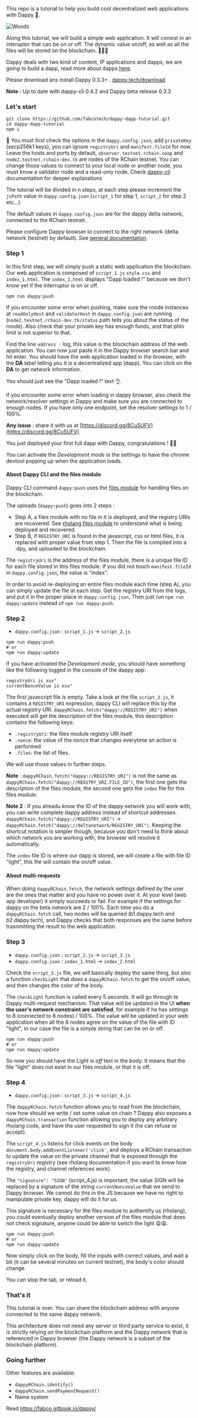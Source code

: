 This repo is a tutorial to help you build cool decentralized web applications with Dappy 🐸.

![Woods](https://images.pexels.com/photos/4827/nature-forest-trees-fog.jpeg?auto=compress&cs=tinysrgb&dpr=2&h=200&w=460)

Along this tutorial, we will build a simple web application. It will consist in an interuptor that can be on or off. The dynamic value on/off, as well as all the files will be stored on the blockchain. 🙉🙉🙉

Dappy deals with two kind of content, IP applications and dapps, we are going to build a dapp, read more about dapps [here](https://fabco.gitbook.io/dappy/dapps).

Please download ans install Dappy 0.3.3+ . [dappy.tech/download](https://dappy.tech/download)

**Note :** Up to date with dappy-cli 0.4.2 and Dappy beta release 0.3.3

### Let's start

```
git clone https://github.com/fabcotech/dappy-dapp-tutorial.git
cd dappy-dapp-tutorial
npm i
```

🧐 You must first check the options in the `dappy.config.json`, add `privateKey` (secp256k1 keys), you can ignore `registryUri` and `manifest.fileId` for now. Leave the hosts and ports by default, `observer.testnet.rchain.coop` and `node2.testnet.rchain-dev.tk` are nodes of the RChain testnet. You can change those values to connect to your local node or another node, you must know a validator node and a read-only node. Check [dappy-cli](https://github.com/fabcotech/dappy-cli) documentation for deeper explanations

The tutorial will be divided in n steps, at each step please increment the `jsPath` value in `dappy.config.json` (`script_1` for step 1, `script_2` for step 2 etc...).

The default values in `dappy.config.json` are for the dappy delta network, connected to the RChain testnet.

Please configure Dappy browser to connect to the right network (delta network (testnet) by default). See [general documentation](https://fabco.gitbook.io/dappy/dappy-browser).

### Step 1

In this first step, we will simply push a static web application the blockchain. Our web application is composed of `script_1.js` `style.css` and `index_1.html`. The `index_1.html` displays "Dapp loaded !" because we don't know yet if the interruptor is on or off.

```
npm run dappy:push
```

If you encounter some error when pushing, make sure the rnode instances at `readOnlyHost` and `validatorHost` in `dappy.config.json` are running (`node2.testnet.rchain-dev.tk/status` path tells you about the status of the rnode). Also check that your private key has enough funds, and that phlo limit is not superior to that.

Find the line `address :` log, this value is the blockchain address of the web application. You can now just paste it in the Dappy browser search bar and hit enter. You should have the web application loaded in the browser, with the **DA** label telling you it is a decentralized app (dapp). You can click on the **DA** to get network information.

You should just see the "Dapp loaded !" text 👌.

If you encounter some error when loading in dappy browser, also check the network/resolver settings in Dappy and make sure you are connected to enough nodes. If you have only one endpoint, set the resolver settings to 1 / 100%.

**Any issue** : share it with us at [https://discord.gg/8Cu5UFV](https://discord.gg/8Cu5UFV).

You just deployed your first full dapp with Dappy, congratulations ! 🥳🥳

You can activate the _Development mode_ in the settings to have the chrome devtool popping up when the application loads.

#### About Dappy CLI and the files module

Dappy CLI command `dappy:push` uses the [files module](https://github.com/fabcotech/rholang-files-module) for handling files on the blockchain.

The uploads (`dappy:push`) goes into 2 steps :

- Step A, a files module with no file in it is deployed, and the registry URIs are recovered. See [rholang files module](https://github.com/fabcotech/rholang-files-module#files-module) to understand what is being deployed and recovered.
- Step B, if `REGISTRY_URI` is found in the javascript, css or html files, it is replaced with proper value from step 1. Then the file is compiled into a .dpy, and uploaded to the blockchain.

The `registryUri` is the address of the files module, there is a unique file ID for each file stored in this files module. If you did not touch `manifest.fileId` in `dappy.config.json`, the value is "index".

In order to avoid re-deploying an entire files module each time (step A), you can simply update the file at each step. Get the registry URI from the logs, and put it in the proper place in `dappy.config.json`. Then just run `npm run dappy:update` instead of `npm run dappy:push`.

### Step 2

- `dappy.config.json` : `script_1.js` -> `script_2.js`

```
npm run dappy:push
# or
npm run dappy:update
```

If you have activated the _Development mode_, you should have something like the following logged in the console of the dappy app:

```
registryUri is xxx"
currentNonceValue is xxx"
```

The first javascript file is empty. Take a look at the file `script_2.js`, it contains a `REGISTRY_URI` expression, dappy CLI will replace this by the actual registry URI. `dappyRChain.fetch("dappy://REGISTRY_URI")` when executed will get the description of the files module, this description contains the following keys:

- `.registryUri`: the files module registry URI itself
- `.nonce`: the value of the nonce that changes everytime an aciton is performed
- `.files`: the list of files.

We will use those values in further steps.

**Note** : `dappyRChain.fetch("dappy://REGISTRY_URI")` is not the same as `dappyRChain.fetch("dappy://REGSTRY_URI.FILE_ID")`, the first one gets the description of the files module, the second one gets the `index` file for this files module.

**Note 2** : If you alreadu know the ID of the dappy network you will work with, you can write complete dappy address instead of shortcut addresses. `dappyRChain.fetch("dappy://REGISTRY_URI")` -> `dappyRChain.fetch("dappy://deltanetwork/REGISTRY_URI")`. Keeping the shortcut notation is simpler though, because you don't need to think about which network you are working with, the browser will resolve it automatically.

The `index` file ID is where our dapp is stored, we will create a file with file ID "light", this file will contain the on/off value.

#### About multi-requests

When doing `dappyRChain.fetch`, the network settings defined by the user are the ones that matter and you have no power over it. At your level (web app developer) it simply succeeds or fail. For example if the settings for dappy on the beta network are 2 / 100%. Each time you do a `dappyRChain.fetch` call, two nodes will be queried (b1.dappy.tech and b2.dappy.tech), and Dappy checks that both responses are the same before trasnmitting the result to the web application.

### Step 3

- `dappy.config.json` : `script_2.js` -> `script_3.js`
- `dappy.config.json` : `index_1.html` -> `index_2.html`

Check the `script_3.js` file, we will basically deploy the same thing, but also a function `checkLight` that does a `dappyRChain.fetch` to get the on/off value, and then changes the color of the body.

The `checkLight` function is called every 5 seconds. It will go through te Dappy multi-request mechanism. That value will be updated in the UI **when the user's network constraint are satisfied**, for example if he has settings to 8 (connected to 8 nodes) / 100%. The value will be updated in your web application when all the 8 nodes agree on the value of the file with ID "light", in our case the file is a simple string that can be on or off.

```
npm run dappy:push
# or
npm run dappy:update
```

So now you should have the _Light is off_ text in the body. It means that the file "light" does not exist in our files module, or that it is off.

### Step 4

- `dappy.config.json` : `script_3.js` -> `script_4.js`

The `dappyRChain.fetch` function allows you to read from the blockchain, now how should we write / set some value on chain ? Dappy also exposes a `dappyRChain.transaction` function allowing you to deploy any arbitrary rholang code, and have the user requested to sign it (he can refuse or accept).

The `script_4.js` listens for click events on the body `document.body.addEventListener('click'`, and deploys a RChain transaction to update the value on the private channel that is exposed through the `registryUri` registry (see rholang documentation if you want to know how the registry, and channel references work).

The `"signature": "SIGN"` (script_4.js) is important, the value SIGN will be replaced by a signature of the string `currentNonceValue` that we send to Dappy browser. We cannot do this in the JS because we have no right to manipulate private key, dappy will do it for us.

This signature is necessary for the files module to authentify us (rholang), you could eventually deploy another version of the files module that does not check signature, anyone could be able to switch the light 😩😩.

```
npm run dappy:push
# or
npm run dappy:update
```

Now simply click on the body, fill the inputs with correct values, and wait a bit (it can be several minutes on current testnet), the body's color should change.

You can stop the tab, or reload it.

### That's it

This tutorial is over. You can share the blockchain address with anyone connected to the same dappy network.

This architecture does not need any server or third party service to exist, it is strictly relying on the blockchain platform and the Dappy network that is referenced in Dappy browser (the Dappy network is a subset of the blockchain platform).

### Going further

Other features are available:

- `dappyRChain.identify()`
- `dappyRChain.sendPaymentRequest()`
- Name system

Read https://fabco.gitbook.io/dappy/
